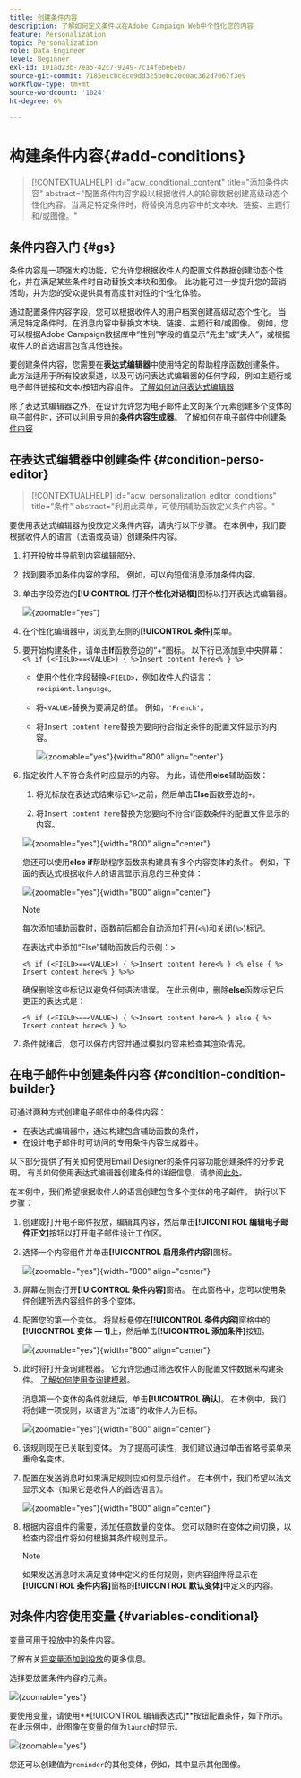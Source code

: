 ```yaml
---
title: 创建条件内容
description: 了解如何定义条件以在Adobe Campaign Web中个性化您的内容
feature: Personalization
topic: Personalization
role: Data Engineer
level: Beginner
exl-id: 101ad23b-7ea5-42c7-9249-7c14febe6eb7
source-git-commit: 7185e1cbc8ce9dd325bebc20c0ac362d7067f3e9
workflow-type: tm+mt
source-wordcount: '1024'
ht-degree: 6%

---
```


# 构建条件内容{#add-conditions}

>[!CONTEXTUALHELP]
>id="acw_conditional_content"
>title="添加条件内容"
>abstract="配置条件内容字段以根据收件人的轮廓数据创建高级动态个性化内容。当满足特定条件时，将替换消息内容中的文本块、链接、主题行和/或图像。"

## 条件内容入门 {#gs}

条件内容是一项强大的功能，它允许您根据收件人的配置文件数据创建动态个性化，并在满足某些条件时自动替换文本块和图像。 此功能可进一步提升您的营销活动，并为您的受众提供具有高度针对性的个性化体验。

通过配置条件内容字段，您可以根据收件人的用户档案创建高级动态个性化。 当满足特定条件时，在消息内容中替换文本块、链接、主题行和/或图像。 例如，您可以根据Adobe Campaign数据库中“性别”字段的值显示“先生”或“夫人”，或根据收件人的首选语言包含其他链接。

要创建条件内容，您需要在&#x200B;**表达式编辑器**&#x200B;中使用特定的帮助程序函数创建条件。 此方法适用于所有投放渠道，以及可访问表达式编辑器的任何字段，例如主题行或电子邮件链接和文本/按钮内容组件。 [了解如何访问表达式编辑器](gs-personalization.md#access)

除了表达式编辑器之外，在设计允许您为电子邮件正文的某个元素创建多个变体的电子邮件时，还可以利用专用的&#x200B;**条件内容生成器**。 [了解如何在电子邮件中创建条件内容](#condition-condition-builder)

## 在表达式编辑器中创建条件 {#condition-perso-editor}

>[!CONTEXTUALHELP]
>id="acw_personalization_editor_conditions"
>title="条件"
>abstract="利用此菜单，可使用辅助函数定义条件内容。"

要使用表达式编辑器为投放定义条件内容，请执行以下步骤。 在本例中，我们要根据收件人的语言（法语或英语）创建条件内容。

1. 打开投放并导航到内容编辑部分。

1. 找到要添加条件内容的字段。 例如，可以向短信消息添加条件内容。

1. 单击字段旁边的&#x200B;**[!UICONTROL 打开个性化对话框]**&#x200B;图标以打开表达式编辑器。

   ![](assets/open-perso-editor-sms.png){zoomable="yes"}

1. 在个性化编辑器中，浏览到左侧的&#x200B;**[!UICONTROL 条件]**&#x200B;菜单。

1. 要开始构建条件，请单击&#x200B;**If**&#x200B;函数旁边的“+”图标。 以下行已添加到中央屏幕：`<% if (<FIELD>==<VALUE>) { %>Insert content here<% } %>`

   * 使用个性化字段替换`<FIELD>`，例如收件人的语言： `recipient.language`。
   * 将`<VALUE>`替换为要满足的值。 例如，`'French'`。
   * 将`Ìnsert content here`替换为要向符合指定条件的配置文件显示的内容。

     ![](assets/condition-sample1.png){zoomable="yes"}{width="800" align="center"}

1. 指定收件人不符合条件时应显示的内容。 为此，请使用&#x200B;**else**&#x200B;辅助函数：

   1. 将光标放在表达式结束标记`%>`之前，然后单击&#x200B;**Else**&#x200B;函数旁边的`+`。

   1. 将`Ìnsert content here`替换为您要向不符合if函数条件的配置文件显示的内容。

   ![](assets/condition-sample2.png){zoomable="yes"}{width="800" align="center"}

   您还可以使用&#x200B;**else if**&#x200B;帮助程序函数来构建具有多个内容变体的条件。 例如，下面的表达式根据收件人的语言显示消息的三种变体：

   ![](assets/condition-sample3.png){zoomable="yes"}{width="800" align="center"}

   >[!NOTE]
   >
   >每次添加辅助函数时，函数前后都会自动添加打开(`<%`)和关闭(`%>`)标记。
   >
   >在表达式中添加“Else”辅助函数后的示例：>
   >
   >`<% if (<FIELD>==<VALUE>) { %>Insert content here<% } <% else { %> Insert content here<% } %>%>`
   >
   >确保删除这些标记以避免任何语法错误。 在此示例中，删除&#x200B;**else**&#x200B;函数标记后更正的表达式是：
   >
   >`<% if (<FIELD>==<VALUE>) { %>Insert content here<% } else { %> Insert content here<% } %>`

1. 条件就绪后，您可以保存内容并通过模拟内容来检查其渲染情况。

## 在电子邮件中创建条件内容 {#condition-condition-builder}

可通过两种方式创建电子邮件中的条件内容：
* 在表达式编辑器中，通过构建包含辅助函数的条件，
* 在设计电子邮件时可访问的专用条件内容生成器中。

以下部分提供了有关如何使用Email Designer的条件内容功能创建条件的分步说明。 有关如何使用表达式编辑器创建条件的详细信息，请参阅[此处](#condition-perso-editor)。

在本例中，我们希望根据收件人的语言创建包含多个变体的电子邮件。 执行以下步骤：

1. 创建或打开电子邮件投放，编辑其内容，然后单击&#x200B;**[!UICONTROL 编辑电子邮件正文]**&#x200B;按钮以打开电子邮件设计工作区。

1. 选择一个内容组件并单击&#x200B;**[!UICONTROL 启用条件内容]**&#x200B;图标。

   ![](assets/condition-email-enable.png){zoomable="yes"}{width="800" align="center"}

1. 屏幕左侧会打开&#x200B;**[!UICONTROL 条件内容]**&#x200B;窗格。 在此窗格中，您可以使用条件创建所选内容组件的多个变体。

1. 配置您的第一个变体。 将鼠标悬停在&#x200B;**[!UICONTROL 条件内容]**&#x200B;窗格中的&#x200B;**[!UICONTROL 变体 — 1]**&#x200B;上，然后单击&#x200B;**[!UICONTROL 添加条件]**&#x200B;按钮。

   ![](assets/condition-add-condition.png){zoomable="yes"}{width="800" align="center"}

1. 此时将打开查询建模器。 它允许您通过筛选收件人的配置文件数据来构建条件。 [了解如何使用查询建模器](../query/query-modeler-overview.md)。

   消息第一个变体的条件就绪后，单击&#x200B;**[!UICONTROL 确认]**。 在本例中，我们将创建一项规则，以语言为“法语”的收件人为目标。

   ![](assets/condition-example.png){zoomable="yes"}{width="800" align="center"}

1. 该规则现在已关联到变体。 为了提高可读性，我们建议通过单击省略号菜单来重命名变体。

1. 配置在发送消息时如果满足规则应如何显示组件。 在本例中，我们希望以法文显示文本（如果它是收件人的首选语言）。

   ![](assets/condition-email-variant1.png){zoomable="yes"}{width="800" align="center"}

1. 根据内容组件的需要，添加任意数量的变体。 您可以随时在变体之间切换，以检查内容组件将如何根据其条件规则显示。

   >[!NOTE]
   >如果发送消息时未满足变体中定义的任何规则，则内容组件将显示在&#x200B;**[!UICONTROL 条件内容]**&#x200B;窗格的&#x200B;**[!UICONTROL 默认变体]**&#x200B;中定义的内容。

## 对条件内容使用变量 {#variables-conditional}

变量可用于投放中的条件内容。

了解有关[将变量添加到投放](../advanced-settings/delivery-settings.md#variables-delivery)的更多信息。

选择要放置条件内容的元素。

![](assets/variables-conditional.png){zoomable="yes"}

要使用变量，请使用&#x200B;**[!UICONTROL 编辑表达式]**按钮配置条件，如下所示。
在此示例中，此图像在变量的值为`launch`时显示。

![](assets/variables-condition.png){zoomable="yes"}

您还可以创建值为`reminder`的其他变体，例如，其中显示其他图像。
